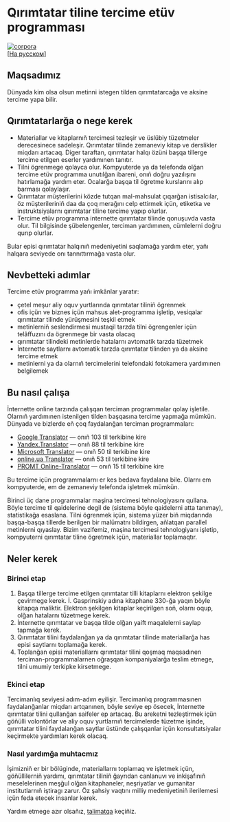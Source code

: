 # Qırımtatar tiline tercime etüv programması
[![corpora](https://github.com/prosvita/QIRIMTATARTILI/actions/workflows/corpora.yml/badge.svg)](https://github.com/prosvita/QIRIMTATARTILI/actions/workflows/corpora.yml)  
[[На русском](README.ru.md)]

## Maqsadımız

Dünyada kim olsa olsun metinni istegen tilden qırımtatarcağa ve aksine tercime yapa bilir.

## Qırımtatarlarğa o nege kerek

* Materiallar ve kitaplarnıñ tercimesi tezleşir ve üslübiy tüzetmeler derecesinece sadeleşir. Qırımtatar tilinde zemaneviy kitap ve derslikler miqdarı artacaq. Diger taraftan, qırımtatar halqı özüni başqa tillerge tercime etilgen eserler yardımınen tanıtır.
* Tilni ögrenmege qolayca olur. Kompyuterde ya da telefonda olğan tercime etüv programma unutılğan ibareni, onıñ doğru yazılışını hatırlamağa yardım eter. Ocalarğa başqa til ögretme kurslarını alıp barması qolaylaşır.
* Qırımtatar müşterilerini közde tutqan mal-mahsulat çıqarğan istisalcılar, öz müşterileriniñ daa da çoq merağını celp ettirmek içün, etiketka ve instruktsiyalarnı qırımtatar tiline tercime yapıp olurlar.
* Tercime etüv programma internette qırımtatar tilinde qonuşuvda vasta olur. Til bilgisinde şübelengenler, terciman yardımınen, cümlelerni doğru qurıp olurlar.

Bular episi qırımtatar halqınıñ medeniyetini saqlamağa yardım eter, yañı halqara seviyede onı tannıttırmağa vasta olur.

## Nevbetteki adımlar

Tercime etüv programma yañı imkânlar yaratır:

* çetel meşur aliy oquv yurtlarında qırımtatar tiliniñ ögrenmek
* ofis içün ve biznes içün mahsus alet-programma işletip, vesiqalar qırımtatar tilinde yürüşmesini teşkil etmek
* metinlerniñ seslendirmesi mustaqil tarzda tilni ögrengenler içün telâffuzını da ögrenmege bir vasta olacaq
* qırımtatar tilindeki metinlerde hatalarnı avtomatik tarzda tüzetmek
* İnternette saytlarnı avtomatik tarzda qırımtatar tilinden ya da aksine tercime etmek
* metinlerni ya da olarnıñ tercimelerini telefondaki fotokamera yardımınen belgilemek

## Bu nasıl çalışa

İnternette online tarzında çalışqan terciman programmalar qolay işletile. Olarnıñ yardımınen istenilgen tilden başqasına tercime yapmağa mümkün. Dünyada ve bizlerde eñ çoq faydalanğan terciman programmaları:

  - [Google Translator](https://translate.google.com) — onıñ 103 til terkibine kire
  - [Yandex.Translator](https://translate.yandex.com) — onıñ 88 til terkibine kire
  - [Microsoft Translator](http://www.bing.com/translator/) — onıñ 50 til terkibine kire
  - [online.ua Translator](http://pereklad.online.ua/ukr/yazyki/) — onıñ 53 til terkibine kire
  - [PROMT Online-Translator](http://www.online-translator.com/Default.aspx?prmtlang=en) — onıñ 15 til terkibine kire

Bu tercime içün programmalarnı er kes bedava faydalana bile. Olarnı em kompyuterde, em de zemaneviy telefonda işletmek mümkün.

Birinci üç dane programmalar maşina tercimesi tehnologiyasını qullana. Böyle tercime til qaidelerine degil de (sistema böyle qaidelerni atta tanımay), statistikağa esaslana. Tilni ögrenmek içün, sistema yüzer biñ miqdarında başqa-başqa tillerde berilgen bir malümatnı bildirgen, añlatqan parallel metinlerni qıyaslay. Bizim vazifemiz, maşina tercimesi tehnologiyanı işletip, kompyuterni qırımtatar tiline ögretmek içün, materiallar toplamaqtır.

## Neler kerek

### Birinci etap

1. Başqa tillerge tercime etilgen qırımtatar tilli kitaplarnı elektron şekilge çevirmege kerek. İ. Gasprinskiy adına kitaphane 330-ğa yaqın böyle kitapqa maliktir. Elektron şekilgen kitaplar keçirilgen soñ, olarnı oqup, olğan hatalarnı tüzetmege kerek.
2. İnternette qırımtatar ve başqa tilde olğan yaift maqalelerni saylap tapmağa kerek.
3. Qırımtatar tilini faydalanğan ya da qırımtatar tilinde materiallarğa has episi saytlarnı toplamağa kerek.
4. Toplanğan episi materiallarnı qırımtatar tilini qoşmaq maqsadınen terciman-programmalarnen oğraşqan kompaniyalarğa teslim etmege, tilni umumiy terkipke kirsetmege.

### Ekinci etap

Tercimanlıq seviyesi adım-adım eyilişir. Tercimanlıq programmasınen faydalanğanlar miqdarı artqanınen, böyle seviye ep ösecek, İnternette qırımtatar tilini qullanğan saifeler ep artacaq. Bu areketni tezleştirmek içün göñülli volontörlar ve aliy oquv yurtlarnıñ tercimelerde tüzetme işinde, qırımtatar tilini faydalanğan saytlar üstünde çalışqanlar içün konsultatsiyalar keçirmekte yardımları kerek olacaq.

### Nasıl yardımğa muhtacmız

İşimizniñ er bir bölüginde, materiallarnı toplamaq ve işletmek içün, göñüllilerniñ yardımı, qırımtatar tiliniñ ğayrıdan canlanuvı ve inkişafınıñ meselelerinen meşğul olğan kitaphaneler, neşriyatlar ve gumanitar institutlarnıñ iştiragı zarur. Öz şahsiy vaqtını milliy medeniyetiniñ ilerilemesi içün feda etecek insanlar kerek.

Yardım etmege azır olsañız, [talimatqa](CONTRIBUTING.md) keçiñiz.
